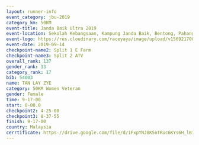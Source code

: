 ```yaml
---
layout: runner-info 
event_category: jbu-2019 
category_km: 50KM 
event-title: Janda Baik Ultra 2019
event-location: Sekolah Kebangsaan, Kampung Janda Baik, Bentong, Pahang, Malaysia 
event-logo: https://res.cloudinary.com/raceyaya/image/upload/v1569217009/logo/janda-baik_vch1pc.jpg 
event-date: 2019-09-14 
checkpoint-name2: Split 1 E Farm 
checkpoint-name3: Split 2 ATV 
overall_rank: 137
gender_rank: 33
category_rank: 17
bib: 54003
name: TAN LAY ZYE
category: 50KM Women Veteran
gender: Female
time: 9-17-00
start: 0-00.0
checkpoint2: 4-25-00
checkpoint3: 8-37-55
finish: 9-17-00
country: Malaysia
cerrtificate: https-//drive.google.com/file/d/1FxpYNJ8K5oTRuc6KYs6H_lBiukwrroZX/view?usp=sharing
---
```

